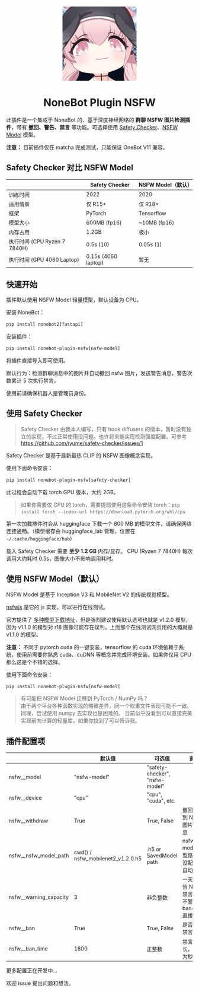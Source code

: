 <p align="center">
  <img src="logo/logo.png" width="200" height="200" alt="nonebot-plugin-nsfw">
</p>

<div align="center">

# NoneBot Plugin NSFW

</div>

此插件是一个集成于 NoneBot 的、基于深度神经网络的 **群聊 NSFW 图片检测插件**，带有 **撤回、警告、禁言** 等功能。可选择使用 [Safety Checker](https://github.com/iyume/safety-checker)、[NSFW Model](https://github.com/GantMan/nsfw_model) 模型。

**注意：** 目前插件仅在 matcha 完成测试，只能保证 OneBot V11 兼容。

## Safety Checker 对比 NSFW Model

|                              | Safety Checker      | NSFW Model（默认） |
| ---------------------------- | ------------------- | ------------------ |
| 训练时间                     | 2022                | 2020               |
| 适用情景                     | 仅 R15+             | 仅 R18+            |
| 框架                         | PyTorch             | Tensorflow         |
| 模型大小                     | 600MB (fp16)        | ~10MB (fp16)       |
| 内存占用                     | 1.2GB               | 极小               |
| 执行时间 (CPU Ryzen 7 7840H) | 0.5s (10)           | 0.05s (1)          |
| 执行时间 (GPU 4060 Laptop)   | 0.15s (4060 laptop) | 暂无               |

## 快速开始

插件默认使用 NSFW Model 轻量模型，默认设备为 CPU。

安装 NoneBot：

```txt
pip install nonebot2[fastapi]
```

安装插件：

```txt
pip install nonebot-plugin-nsfw[nsfw-model]
```

将插件直接导入即可使用。

默认行为：检测群聊消息中的图片并自动撤回 nsfw 图片，发送警告消息，警告次数累计 5 次执行禁言。

使用前请确保机器人是管理员身份。

## 使用 Safety Checker

> Safety Checker 由我本人编写，只有 hook diffusers 的版本，暂时没有独立的实现，不过正常使用没问题。也许将来能实现检测强度配置。可参考 https://github.com/iyume/safety-checker/issues/1

Safety Checker 是基于最新最热 CLIP 的 NSFW 图像概念实现。

使用下面命令安装：

```txt
pip install nonebot-plugin-nsfw[safety-checker]
```

此过程会自动下载 torch GPU 版本，大约 2GB。

> 如果你需要仅 CPU 的 torch，需要提前使用这条命令安装 torch：`pip install torch --index-url https://download.pytorch.org/whl/cpu`

第一次加载插件时会从 huggingface 下载一个 600 MB 的模型文件，请确保网络连接通畅。（模型缓存由 huggingface_lab 管理，位置在 `~/.cache/huggingface/hub`）

载入 Safety Checker 需要 **至少 1.2 GB** 内存/显存。
CPU (Ryzen 7 7840H) 每次调用大约耗时 0.5s，图像大小不影响调用耗时。

## 使用 NSFW Model（默认）

NSFW Model 是基于 Inception V3 和 MobileNet V2 的传统视觉模型。

[nsfwjs](https://nsfwjs.com/) 是它的 js 实现，可以进行在线测试。

官方提供了 [多种模型下载地址](https://github.com/GantMan/nsfw_model#download)，但是强烈建议使用默认选项也就是 v1.2.0 模型，因为 v1.1.0 的模型对 r18 图像可能存在误判，上面那个在线测试网页用的大概就是 v1.1.0 的模型。

**注意：** 不同于 pytorch cuda 的一键安装，tensorflow 的 cuda 环境依赖于系统，使用前需要你熟悉 cuda、cuDNN 等概念并完成环境安装。如果你仅用 CPU 那么这是个不错的选择。

使用下面命令安装：

```txt
pip install nonebot-plugin-nsfw[nsfw-model]
```

> 有可能把 NSFW Model 迁移到 PyTorch / NumPy 吗？<br>
> 由于两个平台各种函数实现的略微差异，同一个权重文件表现可能不一致。
> 同理，尝试使用 numpy 去实现也是困难的。
> 目前似乎没看到可以直接完美实现前向计算的轻量库，如果你找到了可以告诉我。

## 插件配置项

|                          | 默认值                            | 可选值                         | 说明                                               |
| ------------------------ | --------------------------------- | ------------------------------ | -------------------------------------------------- |
| nsfw\_\_model            | "nsfw-model"                      | "safety-checker", "nsfw-model" |                                                    |
| nsfw\_\_device           | "cpu"                             | "cpu", "cuda", etc.            |                                                    |
| nsfw\_\_withdraw         | True                              | True, False                    | 撤回检测到 NSFW 图片的消息                         |
| nsfw\_\_nsfw_model_path  | cwd() / nsfw_mobilenet2_v1.2.0.h5 | .h5 or SavedModel path         | nsfw-model 模型路径，没配置则自动下载              |
| nsfw\_\_warning_capacity | 3                                 | 非负整数                       | 一天内警告 N 次后禁言，0 不警告，ban=True 直接禁言 |
| nsfw\_\_ban              | True                              | True, False                    | 是否启用禁言                                       |
| nsfw\_\_ban_time         | 1800                              | 正整数                         | 禁言时长，单位为秒数                               |

更多配置正在开发中...

欢迎 issue 提出问题和想法。
